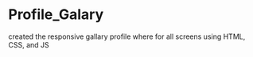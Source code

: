 # Profile_Galary
created the responsive gallary profile where for all screens using HTML, CSS, and JS
